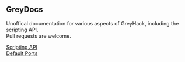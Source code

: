 ## GreyDocs
Unoffical documentation for various aspects of GreyHack, including the scripting API.\
Pull requests are welcome.

[Scripting API](https://wyattsl.github.io/greydocs/api) \
[Default Ports](https://wyattsl.github.io/greydocs/ref/ports)
